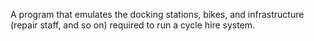 A program that emulates the docking stations, bikes, and infrastructure (repair staff, and so on) required to run a cycle hire system.
